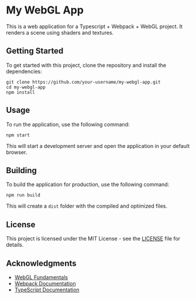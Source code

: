 # My WebGL App

This is a web application for a Typescript + Webpack + WebGL project. It renders a scene using shaders and textures.

## Getting Started

To get started with this project, clone the repository and install the dependencies:

```
git clone https://github.com/your-username/my-webgl-app.git
cd my-webgl-app
npm install
```

## Usage

To run the application, use the following command:

```
npm start
```

This will start a development server and open the application in your default browser.

## Building

To build the application for production, use the following command:

```
npm run build
```

This will create a `dist` folder with the compiled and optimized files.

## License

This project is licensed under the MIT License - see the [LICENSE](LICENSE) file for details.

## Acknowledgments

- [WebGL Fundamentals](https://webglfundamentals.org/)
- [Webpack Documentation](https://webpack.js.org/)
- [TypeScript Documentation](https://www.typescriptlang.org/docs/)